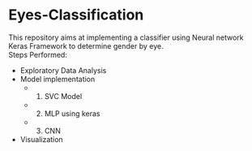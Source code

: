 # Eyes-Classification
This repository aims at implementing a classifier using Neural network  Keras Framework to determine gender by eye. 
<br>Steps Performed:
- Exploratory Data Analysis
- Model implementation
    - 1. SVC Model
    - 2. MLP using keras
    - 3. CNN
- Visualization
